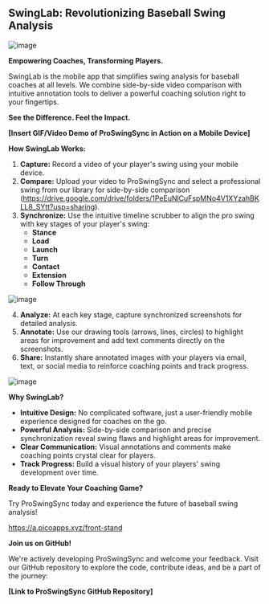 ## SwingLab: Revolutionizing Baseball Swing Analysis

![image](https://github.com/mattrob333/Projects_Expanded/assets/31228129/9a5cfedd-26ce-4e54-a92e-59eb87151e0e)


**Empowering Coaches, Transforming Players.** 

SwingLab is the mobile app that simplifies swing analysis for baseball coaches at all levels.  We combine side-by-side video comparison with intuitive annotation tools to deliver a powerful coaching solution right to your fingertips.

**See the Difference.  Feel the Impact.**

**[Insert GIF/Video Demo of ProSwingSync in Action on a Mobile Device]** 

**How SwingLab Works:**

1. **Capture:**  Record a video of your player's swing using your mobile device. 
2. **Compare:** Upload your video to ProSwingSync and select a professional swing from our library for side-by-side comparison (https://drive.google.com/drive/folders/1PeEuNlCuFspMNo4V1XYzahBKLL8_SYtt?usp=sharing).
3. **Synchronize:** Use the intuitive timeline scrubber to align the pro swing with key stages of your player's swing:
    * **Stance**
    * **Load**
    * **Launch**
    * **Turn**
    * **Contact**
    * **Extension**
    * **Follow Through**
  
![image](https://github.com/mattrob333/Projects_Expanded/assets/31228129/c79b5c8c-b5f4-4a05-8f20-bea78c8e6ae6)

4. **Analyze:** At each key stage, capture synchronized screenshots for detailed analysis. 
5. **Annotate:**  Use our drawing tools (arrows, lines, circles) to highlight areas for improvement and add text comments directly on the screenshots.
6. **Share:**  Instantly share annotated images with your players via email, text, or social media to reinforce coaching points and track progress.

![image](https://github.com/mattrob333/Projects_Expanded/assets/31228129/e818c6e5-b9c1-4a27-be8c-217343bd758a)

**Why SwingLab?**

* **Intuitive Design:** No complicated software, just a user-friendly mobile experience designed for coaches on the go.
* **Powerful Analysis:** Side-by-side comparison and precise synchronization reveal swing flaws and highlight areas for improvement. 
* **Clear Communication:** Visual annotations and comments make coaching points crystal clear for players.
* **Track Progress:**  Build a visual history of your players' swing development over time. 

**Ready to Elevate Your Coaching Game?**

Try ProSwingSync today and experience the future of baseball swing analysis!

https://a.picoapps.xyz/front-stand

**Join us on GitHub!**

We're actively developing ProSwingSync and welcome your feedback.  Visit our GitHub repository to explore the code, contribute ideas, and be a part of the journey:

**[Link to ProSwingSync GitHub Repository]** 
